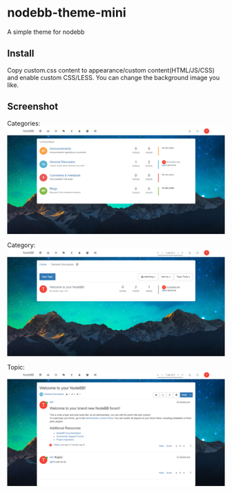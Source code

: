 # nodebb-theme-mini
A simple theme for nodebb

## Install
Copy custom.css content to appearance/custom content(HTML/JS/CSS) and enable custom CSS/LESS.
You can change the background image you like.

## Screenshot

Categories:
![Categories](https://github.com/jiix/nodebb-theme-mini/blob/main/screenshot.png)

Category:
![Category](https://github.com/jiix/nodebb-theme-mini/blob/main/screenshot2.png)

Topic:
![Topics](https://github.com/jiix/nodebb-theme-mini/blob/main/screenshot3.png)
